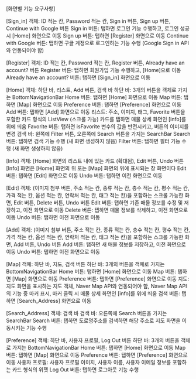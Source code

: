 [화면별 기능 요구사항]

[Sign_in]
    객체: ID 적는 칸, Password 적는 칸, Sign in 버튼, Sign up 버튼, Continue with Google 버튼
    Sign in 버튼: 탭하면 로그인 기능 수행하고, 로그인 성공 시 [Home] 화면으로 이동
    Sign up 버튼: 탭하면 [Register] 화면으로 이동
    Continue with Google 버튼: 탭하면 구글 계정으로 로그인하는 기능 수행 (Google Sign in API와 연동되어야 함) 

[Register]
    객체: ID 적는 칸, Password 적는 칸, Register 버튼, Already have an account? 버튼
    Register 버튼: 탭하면 회원가입 기능 수행하고, [Home]으로 이동
    Already have an account? 버튼: 탭하면 [Sign_in] 화면으로 이동

[Home]
    객체: 하단 바, 리스트, Add 버튼, 검색 바
    하단 바:
        3개의 버튼을 객체로 가지는 BottomNavigationBar
        Home 버튼: 탭하면 [Home] 화면으로 이동
        Map 버튼: 탭하면 [Map] 화면으로 이동
        Preference 버튼: 탭하면 [Preference] 화면으로 이동
    Add 버튼: 탭하면 [Add] 화면으로 이동
    리스트:
        주소, 이미지, 태그, Favorite 버튼을 포함한 카드 형식의 ListView (스크롤 가능)
        카드를 탭하면 매물 상세 화면인 [info]를 위에 띄움
        Favorite 버튼: 탭하면 isFavorite 변수의 값을 반전시키고, 버튼의 이미지를 변경
    검색 바:
        왼쪽에 Filter 버튼, 오른쪽에 Search 버튼을 가지는 SearchBar
        Search 버튼: 탭하면 검색 기능 수행 (새 화면 생성하지 않음)
        Filter 버튼: 탭하면 필터 기능 수행 (새 화면 생성하지 않음)

[Info]
    객체: [Home] 화면의 리스트 내에 있는 카드 (확대됨), Edit 버튼, Undo 버튼
    [Info] 화면은 [Home] 화면의 위 또는 [Map] 화면의 위에 표시되는 창 화면이다
    Edit 버튼: 탭하면 [Edit] 화면으로 이동
    Undo 버튼: 탭하면 이전 화면으로 이동

[Edit]
    객체: (이미지 첨부 버튼, 주소 적는 칸, 종류 적는 칸, 층수 적는 칸, 평수 적는 칸, 가격 적는 칸, 옵션 적는 칸, 연락처 적는 칸, 태그 적는 칸)을 포함하는 스크롤 가능한 화면, Edit 버튼, Delete 버튼, Undo 버튼
    Edit 버튼: 탭하면 기존 매물 정보를 수정 및 저장하고, 이전 화면으로 이동
    Delete 버튼: 탭하면 매물 정보를 삭제하고, 이전 화면으로 이동
    Undo 버튼: 탭하면 이전 화면으로 이동

[Add]
    객체: (이미지 첨부 버튼, 주소 적는 칸, 종류 적는 칸, 층수 적는 칸, 평수 적는 칸, 가격 적는 칸, 옵션 적는 칸, 연락처 적는 칸, 태그 적는 칸)을 포함하는 스크롤 가능한 화면, Add 버튼, Undo 버튼
    Add 버튼: 탭하면 새 매물 정보를 저장하고, 이전 화면으로 이동
    Undo 버튼: 탭하면 이전 화면으로 이동

[Map]
    객체: 하단 바, 지도, 검색 버튼
    하단 바:
        3개의 버튼을 객체로 가지는 BottomNavigationBar
        Home 버튼: 탭하면 [Home] 화면으로 이동
        Map 버튼: 탭하면 [Map] 화면으로 이동
        Preference 버튼: 탭하면 [Preference] 화면으로 이동
    지도:
        지도 화면을 표시하는 지도 객체, Naver Map API와 연동되어야 함, Naver Map API의 기능 중 마커 표시, 마커 클릭 시 매물 상세 화면인 [info]를 위에 띄움
    검색 버튼: 탭하면 [Search_Address] 화면으로 이동

[Search_Address]
    객체: 검색 바
    검색 바:
        오른쪽에 Search 버튼을 가지는 SearchBar
        Search 버튼: 탭하면 도로명주소를 검색하면 해당 주소로 지도 화면을 이동시키는 기능 수행

[Preference]
    객체: 하단 바, 사용자 프로필, Log Out 버튼
    하단 바:
        3개의 버튼을 객체로 가지는 BottomNavigationBar
        Home 버튼: 탭하면 [Home] 화면으로 이동
        Map 버튼: 탭하면 [Map] 화면으로 이동
        Preference 버튼: 탭하면 [Preference] 화면으로 이동
    사용자 프로필:
        사용자 프로필 이미지, 사용자 이름, 사용자 이메일 정보를 포함하는 카드 형식의 위젯
    Log Out 버튼: 탭하면 로그아웃 기능 수행